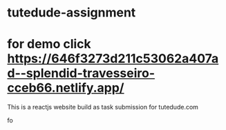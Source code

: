 # tutedude-assignment
# for demo click https://646f3273d211c53062a407ad--splendid-travesseiro-cceb66.netlify.app/
This is a reactjs website build as task submission for tutedude.com

fo
